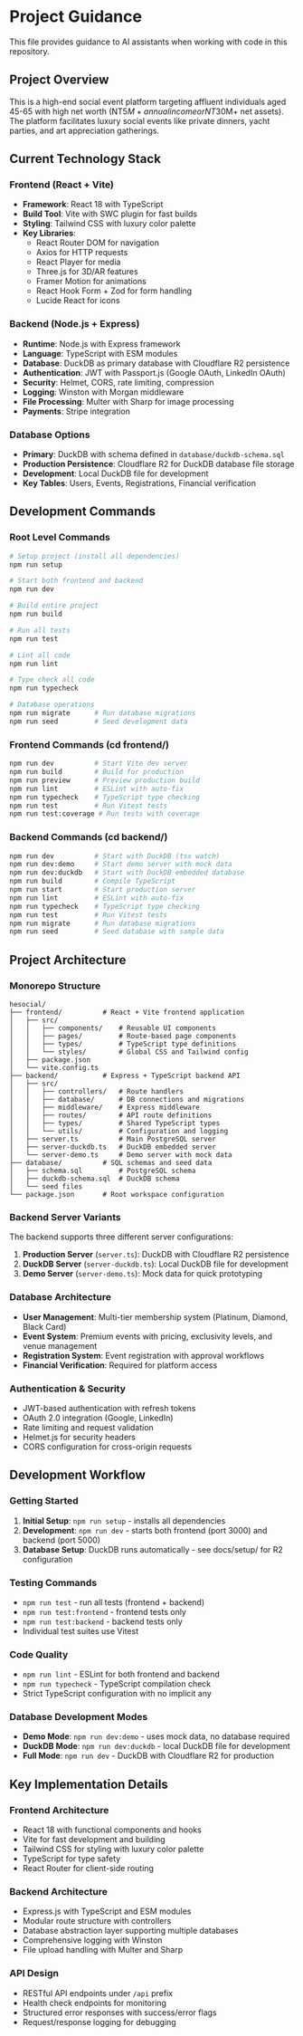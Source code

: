# Project Guidance

This file provides guidance to AI assistants when working with code in this repository.

## Project Overview

This is a high-end social event platform targeting affluent individuals aged 45-65 with high net worth (NT$5M+ annual income or NT$30M+ net assets). The platform facilitates luxury social events like private dinners, yacht parties, and art appreciation gatherings.

## Current Technology Stack

### Frontend (React + Vite)
- **Framework**: React 18 with TypeScript
- **Build Tool**: Vite with SWC plugin for fast builds
- **Styling**: Tailwind CSS with luxury color palette
- **Key Libraries**: 
  - React Router DOM for navigation
  - Axios for HTTP requests
  - React Player for media
  - Three.js for 3D/AR features
  - Framer Motion for animations
  - React Hook Form + Zod for form handling
  - Lucide React for icons

### Backend (Node.js + Express)
- **Runtime**: Node.js with Express framework
- **Language**: TypeScript with ESM modules
- **Database**: DuckDB as primary database with Cloudflare R2 persistence
- **Authentication**: JWT with Passport.js (Google OAuth, LinkedIn OAuth)
- **Security**: Helmet, CORS, rate limiting, compression
- **Logging**: Winston with Morgan middleware
- **File Processing**: Multer with Sharp for image processing
- **Payments**: Stripe integration

### Database Options
- **Primary**: DuckDB with schema defined in `database/duckdb-schema.sql`
- **Production Persistence**: Cloudflare R2 for DuckDB database file storage
- **Development**: Local DuckDB file for development
- **Key Tables**: Users, Events, Registrations, Financial verification

## Development Commands

### Root Level Commands
```bash
# Setup project (install all dependencies)
npm run setup

# Start both frontend and backend
npm run dev

# Build entire project
npm run build

# Run all tests
npm run test

# Lint all code
npm run lint

# Type check all code
npm run typecheck

# Database operations
npm run migrate      # Run database migrations
npm run seed         # Seed development data
```

### Frontend Commands (cd frontend/)
```bash
npm run dev          # Start Vite dev server
npm run build        # Build for production
npm run preview      # Preview production build
npm run lint         # ESLint with auto-fix
npm run typecheck    # TypeScript type checking
npm run test         # Run Vitest tests
npm run test:coverage # Run tests with coverage
```

### Backend Commands (cd backend/)
```bash
npm run dev          # Start with DuckDB (tsx watch)
npm run dev:demo     # Start demo server with mock data
npm run dev:duckdb   # Start with DuckDB embedded database
npm run build        # Compile TypeScript
npm run start        # Start production server
npm run lint         # ESLint with auto-fix
npm run typecheck    # TypeScript type checking
npm run test         # Run Vitest tests
npm run migrate      # Run database migrations
npm run seed         # Seed database with sample data
```

## Project Architecture

### Monorepo Structure
```
hesocial/
├── frontend/          # React + Vite frontend application
│   ├── src/
│   │   ├── components/    # Reusable UI components
│   │   ├── pages/         # Route-based page components
│   │   ├── types/         # TypeScript type definitions
│   │   └── styles/        # Global CSS and Tailwind config
│   ├── package.json
│   └── vite.config.ts
├── backend/           # Express + TypeScript backend API
│   ├── src/
│   │   ├── controllers/   # Route handlers
│   │   ├── database/      # DB connections and migrations
│   │   ├── middleware/    # Express middleware
│   │   ├── routes/        # API route definitions
│   │   ├── types/         # Shared TypeScript types
│   │   └── utils/         # Configuration and logging
│   ├── server.ts          # Main PostgreSQL server
│   ├── server-duckdb.ts   # DuckDB embedded server
│   └── server-demo.ts     # Demo server with mock data
├── database/          # SQL schemas and seed data
│   ├── schema.sql         # PostgreSQL schema
│   ├── duckdb-schema.sql  # DuckDB schema
│   └── seed files
└── package.json       # Root workspace configuration
```

### Backend Server Variants
The backend supports three different server configurations:
1. **Production Server** (`server.ts`): DuckDB with Cloudflare R2 persistence
2. **DuckDB Server** (`server-duckdb.ts`): Local DuckDB file for development
3. **Demo Server** (`server-demo.ts`): Mock data for quick prototyping

### Database Architecture
- **User Management**: Multi-tier membership system (Platinum, Diamond, Black Card)
- **Event System**: Premium events with pricing, exclusivity levels, and venue management
- **Registration System**: Event registration with approval workflows
- **Financial Verification**: Required for platform access

### Authentication & Security
- JWT-based authentication with refresh tokens
- OAuth 2.0 integration (Google, LinkedIn)
- Rate limiting and request validation
- Helmet.js for security headers
- CORS configuration for cross-origin requests

## Development Workflow

### Getting Started
1. **Initial Setup**: `npm run setup` - installs all dependencies
2. **Development**: `npm run dev` - starts both frontend (port 3000) and backend (port 5000)
3. **Database Setup**: DuckDB runs automatically - see docs/setup/ for R2 configuration

### Testing Commands
- `npm run test` - run all tests (frontend + backend)
- `npm run test:frontend` - frontend tests only
- `npm run test:backend` - backend tests only
- Individual test suites use Vitest

### Code Quality
- `npm run lint` - ESLint for both frontend and backend
- `npm run typecheck` - TypeScript compilation check
- Strict TypeScript configuration with no implicit any

### Database Development Modes
- **Demo Mode**: `npm run dev:demo` - uses mock data, no database required
- **DuckDB Mode**: `npm run dev:duckdb` - local DuckDB file for development
- **Full Mode**: `npm run dev` - DuckDB with Cloudflare R2 for production

## Key Implementation Details

### Frontend Architecture
- React 18 with functional components and hooks
- Vite for fast development and building
- Tailwind CSS for styling with luxury color palette
- TypeScript for type safety
- React Router for client-side routing

### Backend Architecture
- Express.js with TypeScript and ESM modules
- Modular route structure with controllers
- Database abstraction layer supporting multiple databases
- Comprehensive logging with Winston
- File upload handling with Multer and Sharp

### API Design
- RESTful API endpoints under `/api` prefix
- Health check endpoints for monitoring
- Structured error responses with success/error flags
- Request/response logging for debugging